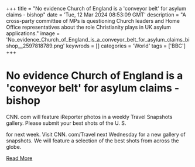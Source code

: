 +++
title = "No evidence Church of England is a 'conveyor belt' for asylum claims - bishop"
date = 'Tue, 12 Mar 2024 08:53:09 GMT'
description = "A cross-party committee of MPs is questioning Church leaders and Home Office representatives about the role Christianity plays in UK asylum applications."
image = 'No_evidence_Church_of_England_is_a_conveyor_belt_for_asylum_claims_bishop__2597818789.png'
keywrods =  []
categories = 'World'
tags = ['BBC']
+++

# No evidence Church of England is a 'conveyor belt' for asylum claims - bishop

CNN.
com will feature iReporter photos in a weekly Travel Snapshots gallery.
Please submit your best shots of the U.
S.

for next week.
Visit CNN.
com/Travel next Wednesday for a new gallery of snapshots.
We will feature a selection of the best shots from across the globe.


[Read More](https://www.bbc.co.uk/news/live/uk-politics-68539143)
